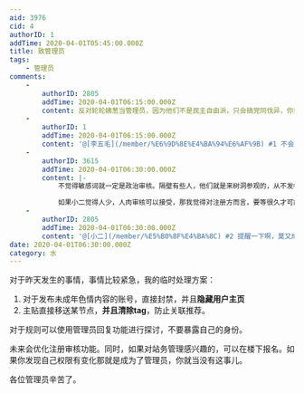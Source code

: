```yaml
---
aid: 3976
cid: 4
authorID: 1
addTime: 2020-04-01T05:45:00.000Z
title: 致管理员
tags:
    - 管理员
comments:
    -
        authorID: 2805
        addTime: 2020-04-01T06:15:00.000Z
        content: 反对轮轮姨葱当管理员，因为他们不是民主自由派，只会搞党同伐异，你死我活的斗争。
    -
        authorID: 1
        addTime: 2020-04-01T06:15:00.000Z
        content: '@[李五毛](/member/%E6%9D%8E%E4%BA%94%E6%AF%9B) #1 不会搞政审'
    -
        authorID: 3615
        addTime: 2020-04-01T06:30:00.000Z
        content: |-
            不觉得敏感词就一定是政治审核。隔壁有些人，他们就是来树洞参观的，从不发帖子，你让他们注册写什么，自我介绍么？

            如果小二觉得人少，人肉审核可以接受，那我觉得对注册方而言，要等很久才可能知道自己注册成功了，可能就没意思了，谁注册不是一时兴起呢？
    -
        authorID: 2805
        addTime: 2020-04-01T06:30:00.000Z
        content: '@[小二](/member/%E5%B0%8F%E4%BA%8C) #2 提醒一下啊，莫又成了个路线斗争绞肉机。：)'
date: 2020-04-01T06:30:00.000Z
category: 水
---
```


对于昨天发生的事情，事情比较紧急，我的临时处理方案：

1.  对于发布未成年色情内容的账号，直接封禁，并且**隐藏用户主页**
2.  主贴直接移送某节点，**并且清除tag**，防止关联推荐。

对于规则可以使用管理员回复功能进行探讨，不要暴露自己的身份。

未来会优化注册审核功能。同时，如果对站务管理感兴趣的，可以在楼下报名。如果你发现自己权限有变化那就是成为了管理员，你就当没有这事儿。

各位管理员辛苦了。

